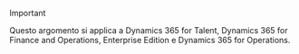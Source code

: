 > [!IMPORTANT]
> Questo argomento si applica a Dynamics 365 for Talent, Dynamics 365 for Finance and Operations, Enterprise Edition e Dynamics 365 for Operations. 
